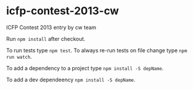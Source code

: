 icfp-contest-2013-cw
====================

ICFP Contest 2013 entry by cw team

Run `npm install` after checkout.

To run tests type `npm test`. To always re-run tests on file change type `npm run watch`.

To add a dependency to a project type `npm install -S depName`.

To add a dev dependeency `npm install -S depName`.
